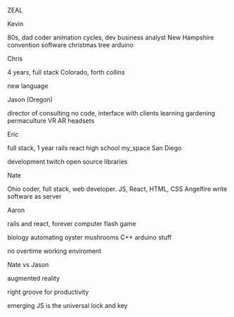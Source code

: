 ZEAL

Kevin

80s, dad coder
animation cycles, dev 
business analyst
New Hampshire
convention software
christmas tree arduino

Chris

4 years, full stack
Colorado, forth collins

new language

Jason (Oregon)

director of consulting
no code, interface with clients
learning gardening permaculture
VR AR headsets

Eric

full stack, 1 year rails react
high school my_space
San Diego

development twitch
open source libraries


Nate

Ohio
coder, full stack, web developer.
JS, React, HTML, CSS
Angelfire 
write software as server


Aaron

rails and react, forever computer
flash game

biology
automating oyster mushrooms
C++ arduino stuff


no overtime working enviroment

Nate vs Jason

augmented reality

right groove for productivity

emerging 
JS is the universal lock and key
